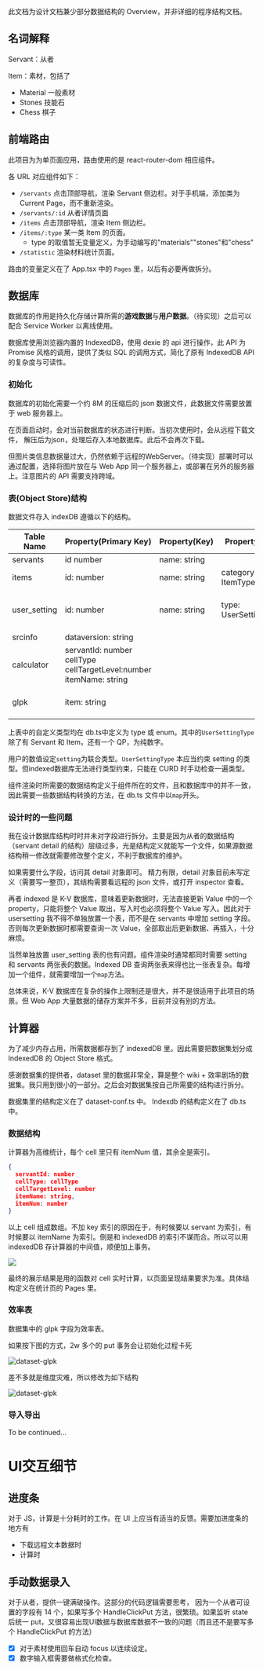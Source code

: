 此文档为设计文档兼少部分数据结构的 Overview，并非详细的程序结构文档。

## 名词解释

Servant：从者

Item：素材，包括了
 - Material 一般素材
 - Stones 技能石
 - Chess 棋子

## 前端路由
此项目为为单页面应用，路由使用的是 react-router-dom 相应组件。

各 URL 对应组件如下：
- `/servants` 点击顶部导航，渲染 Servant 侧边栏。对于手机端，添加类为 Current Page，而不重新渲染。
- `/servants/:id` 从者详情页面
- `/items` 点击顶部导航，渲染 Item 侧边栏。
- `/items/:type` 某一类 Item 的页面。
	- type 的取值暂无变量定义，为手动编写的"materials""stones"和"chess"
- `/statistic`  渲染材料统计页面。

路由的变量定义在了 App.tsx 中的 `Pages` 里，以后有必要再做拆分。

## 数据库

数据库的作用是持久化存储计算所需的**游戏数据**与**用户数据**。（待实现）之后可以配合 Service Worker 以离线使用。

数据库使用浏览器内置的 IndexedDB，使用 dexie 的 api 进行操作，此 API 为 Promise 风格的调用，提供了类似 SQL 的调用方式，简化了原有 IndexedDB API 的复杂度与可读性。

### 初始化

数据库的初始化需要一个约 8M 的压缩后的 json 数据文件，此数据文件需要放置于 web 服务器上。

在页面启动时，会对当前数据库的状态进行判断。当初次使用时，会从远程下载文件， 解压后为json，处理后存入本地数据库。此后不会再次下载。

但图片类信息数据量过大，仍然依赖于远程的WebServer。（待实现）部署时可以通过配置，选择将图片放在与 Web App 同一个服务器上，或部署在另外的服务器上。注意图片的 API 需要支持跨域。

### 表(Object Store)结构

数据文件存入 indexDB 遵循以下的结构。

| Table Name   | Property(Primary Key)                                        | Property(Key) | Property(Key)         | Property                                             | Property       |
| ------------ | ------------------------------------------------------------ | ------------- | --------------------- | ---------------------------------------------------- | -------------- |
| servants     | id number                                                    | name: string  |                       | detail: object                                       |                |
| items        | id: number                                                   | name: string  | category: ItemType    | detail: object                                       |                |
| user_setting | id: number                                                   | name: string  | type: UserSettingType | setting: ServantSetting \| ItemSetting \| number(QP) |                |
| srcinfo      | dataversion: string                                          |               |                       |                                                      |                |
| calculator   | servantId: number<br />cellType<br />cellTargetLevel:number<br />itemName: string |               |                       |                                                      | qpCost: number |
| glpk         | item: string<br />                                           |               |                       | quet: string<br />appq: number<br />appi: number     |                |

上表中的自定义类型均在 db.ts中定义为 type 或 enum。其中的`UserSettingType`除了有 Servant 和 Item，还有一个 QP，为纯数字。

用户的数值设定`setting`为联合类型。`UserSettingType` 本应当约束 setting 的类型。但indexed数据库无法进行类型约束，只能在 CURD 时手动检查一遍类型。 

组件渲染时所需要的数据结构定义于组件所在的文件，且和数据库中的并不一致，因此需要一些数据结构转换的方法，在 db.ts 文件中以`map`开头。

### 设计时的一些问题

我在设计数据库结构时时并未对字段进行拆分。主要是因为从者的数据结构（servant detail 的结构）层级过多，光是结构定义就能写一个文件，如果源数据结构稍一修改就需要修改整个定义，不利于数据库的维护。

如果需要什么字段，访问其 detail 对象即可。 精力有限，detail 对象目前未写定义（需要写一整页），其结构需要看远程的 json 文件，或打开 inspector 查看。

再者 indexed 是 K-V 数据库，意味着更新数据时，无法直接更新 Value 中的一个 property，只能将整个 Value 取出，写入时也必须将整个 Value 写入。因此对于 usersetting 我不得不单独放置一个表，而不是在 servants 中增加 setting 字段。否则每次更新数据时都需要查询一次 Value，全部取出后更新数据、再插入，十分麻烦。

当然单独放置 user_setting 表的也有问题。组件渲染时通常都同时需要 setting 和 servants 两张表的数据。Indexed DB 查询两张表来得也比一张表复杂。每增加一个组件，就需要增加一个`map`方法。

总体来说，K-V 数据库在复杂的操作上限制还是很大，并不是很适用于此项目的场景。但 Web App 大量数据的储存方案并不多，目前并没有别的方法。

##  计算器

为了减少内存占用，所需数据都存到了 indexedDB 里。因此需要把数据集划分成 IndexedDB 的 Object Store 格式。

感谢数据集的提供者，dataset 里的数据非常全，算是整个 wiki + 效率剧场的数据集。我只用到很小的一部分。之后会对数据集按自己所需要的结构进行拆分。

数据集里的结构定义在了 dataset-conf.ts 中。 Indexdb 的结构定义在了 db.ts 中。

### 数据结构

计算器为高维统计，每个 cell 里只有 itemNum 值，其余全是索引。

```json
{
  servantId: number
  cellType: cellType
  cellTargetLevel: number
  itemName: string,
  itemNum: number
}
```

以上 cell 组成数组。不加 key 索引的原因在于，有时候要以 servant 为索引，有时候要以 itemName 为索引。倒是和 indexedDB 的索引不谋而合。所以可以用 indexedDB 存计算器的中间值，顺便加上事务。

![](./assets/calculator-datastructure.jpeg)

最终的展示结果是用的函数对 cell 实时计算，以页面呈现结果要求为准。具体结构定义在统计页的 Pages 里。

### 效率表

数据集中的 glpk 字段为效率表。

如果按下图的方式，2w 多个的 put 事务会让初始化过程卡死

![dataset-glpk](assets/dataset-glpk.jpeg)

差不多就是维度灾难，所以修改为如下结构

![dataset-glpk](assets/dataset-glpkv2.jpeg)

### 导入导出

To be continued...

# UI交互细节

## 进度条

对于 JS，计算是十分耗时的工作。在 UI 上应当有适当的反馈。需要加进度条的地方有

- 下载远程文本数据时
- 计算时

## 手动数据录入

对于从者，提供一键满破操作。这部分的代码逻辑需要思考， 因为一个从者可设置的字段有 14 个，如果写多个  HandleClickPut 方法，很繁琐。如果监听 state 后统一 put，又很容易出现UI数据与数据库数据不一致的问题（而且还不是要写多个 HandleClickPut 的方法）

- [x] 对于素材使用回车自动 focus 以连续设定。
- [x] 数字输入框需要做格式化检查。